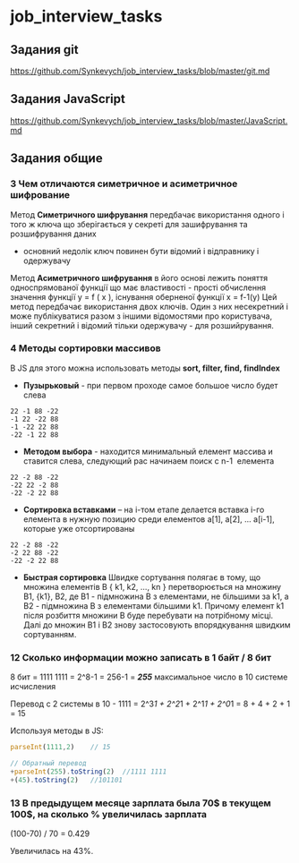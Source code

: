 # job_interview_tasks

## Задания git
https://github.com/Synkevych/job_interview_tasks/blob/master/git.md

## Задания JavaScript
https://github.com/Synkevych/job_interview_tasks/blob/master/JavaScript.md

## Задания общие
### 3 Чем отличаются симетричное и асиметричное шифрование
Метод **Симетричного шифрування**
передбачає використання одного і того ж ключа що зберігається у секреті для зашифрування та розшифрування даних 
- основний недолік ключ повинен бути відомий і відправнику і одержувачу 

Метод **Асиметричного шифрування**  в його основі лежить поняття односпрямованої функції що має властивості - прості обчислення значення функції y = f ( x ),  існування оберненої функції  x = f-1(y) 
Цей метод передбачає використання двох ключів. Один з них несекретний і може публікуватися разом з іншими відомостями про користувача, інший секретний і відомий тільки одержувачу - для розшийрування. 

### 4 Методы сортировки массивов
В JS для этого можна использовать методы **sort, filter, find, findIndex**

- **Пузырьковый** - при первом проходе самое большое число будет слева
```
22 -1 88 -22
-1 22 -22 88
-1 -22 22 88
-22 -1 22 88
```
- **Методом выбора** - находится минимальный елемент массива и ставится слева, следующий рас начинаем поиск с n-1  елемента 
```
22 -2 88 -22
-22 22 -2 88
-22 -2 22 88
```
- **Сортировка вставками** – на i-том етапе делается вставка i-го елемента в нужную позицию среди елементов а[1], a[2], ... a[i-1], которые уже отсортированы
```
22 -2 88 -22 
-2 22 88 -22
-22 -2 22 88
```
- **Быстрая сортировка**
Швидке сортування полягає в тому, що множина елементів В { k1, k2, …, kn } перетворюється на множину B1, {k1}, B2, де В1 - підмножина В з елементами, не більшими за k1, а В2 - підмножина В з елементами більшими k1. Причому елемент k1 після розбиття множини В буде перебувати на потрібному місці. Далі до множин B1 і B2 знову застосовують впорядкування швидким сортуванням.

### 12 Сколько информации можно записать в 1 байт / 8 бит 

8 бит =  1111 1111 = 2^8-1 = 256-1 = ***255*** максимальное число в 10 системе исчисления

Перевод с 2 системы в 10 -  1111 = 2^3*1 + 2^2*1 + 2^1*1 + 2^0*1 = 8 + 4 + 2 + 1 = 15 

Используя методы в JS:
```javascript 
parseInt(1111,2) 	// 15

// Обратный перевод 
+parseInt(255).toString(2)	//1111 1111 
+(45).toString(2)	//101101
```

### 13 В предыдущем месяце зарплата была 70$ в текущем 100$, на сколько % увеличилась зарплата
 (100-70) / 70 = 0.429
 
 Увеличилась на 43%.